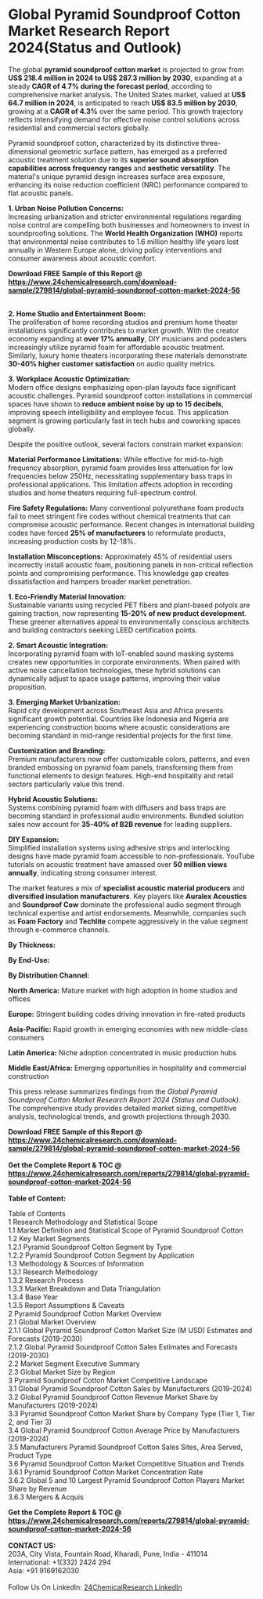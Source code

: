 <h1>Global Pyramid Soundproof Cotton Market Research Report 2024(Status and Outlook)</h1><p>The global <strong>pyramid soundproof cotton market</strong> is projected to grow from <strong>US$ 218.4 million in 2024 to US$ 287.3 million by 2030</strong>, expanding at a steady <strong>CAGR of 4.7% during the forecast period</strong>, according to comprehensive market analysis. The United States market, valued at <strong>US$ 64.7 million in 2024</strong>, is anticipated to reach <strong>US$ 83.5 million by 2030</strong>, growing at a <strong>CAGR of 4.3%</strong> over the same period. This growth trajectory reflects intensifying demand for effective noise control solutions across residential and commercial sectors globally.</p><p>Pyramid soundproof cotton, characterized by its distinctive three-dimensional geometric surface pattern, has emerged as a preferred acoustic treatment solution due to its <strong>superior sound absorption capabilities across frequency ranges</strong> and <strong>aesthetic versatility</strong>. The material's unique pyramid design increases surface area exposure, enhancing its noise reduction coefficient (NRC) performance compared to flat acoustic panels.</p><p><strong>1. Urban Noise Pollution Concerns:</strong><br>
Increasing urbanization and stricter environmental regulations regarding noise control are compelling both businesses and homeowners to invest in soundproofing solutions. The <strong>World Health Organization (WHO)</strong> reports that environmental noise contributes to 1.6 million healthy life years lost annually in Western Europe alone, driving policy interventions and consumer awareness about acoustic comfort.</p><div><b>Download FREE Sample of this Report @ 
            <a href="https://www.24chemicalresearch.com/download-sample/279814/global-pyramid-soundproof-cotton-market-2024-56">
            https://www.24chemicalresearch.com/download-sample/279814/global-pyramid-soundproof-cotton-market-2024-56</a></b></div><br><p><strong>2. Home Studio and Entertainment Boom:</strong><br>
The proliferation of home recording studios and premium home theater installations significantly contributes to market growth. With the creator economy expanding at <strong>over 17% annually</strong>, DIY musicians and podcasters increasingly utilize pyramid foam for affordable acoustic treatment. Similarly, luxury home theaters incorporating these materials demonstrate <strong>30-40% higher customer satisfaction</strong> on audio quality metrics.</p><p><strong>3. Workplace Acoustic Optimization:</strong><br>
Modern office designs emphasizing open-plan layouts face significant acoustic challenges. Pyramid soundproof cotton installations in commercial spaces have shown to <strong>reduce ambient noise by up to 15 decibels</strong>, improving speech intelligibility and employee focus. This application segment is growing particularly fast in tech hubs and coworking spaces globally.</p><p>Despite the positive outlook, several factors constrain market expansion:</p><p><strong>Material Performance Limitations:</strong> While effective for mid-to-high frequency absorption, pyramid foam provides less attenuation for low frequencies below 250Hz, necessitating supplementary bass traps in professional applications. This limitation affects adoption in recording studios and home theaters requiring full-spectrum control.</p><p><strong>Fire Safety Regulations:</strong> Many conventional polyurethane foam products fail to meet stringent fire codes without chemical treatments that can compromise acoustic performance. Recent changes in international building codes have forced <strong>25% of manufacturers</strong> to reformulate products, increasing production costs by 12-18%.</p><p><strong>Installation Misconceptions:</strong> Approximately 45% of residential users incorrectly install acoustic foam, positioning panels in non-critical reflection points and compromising performance. This knowledge gap creates dissatisfaction and hampers broader market penetration.</p><p><strong>1. Eco-Friendly Material Innovation:</strong><br>
Sustainable variants using recycled PET fibers and plant-based polyols are gaining traction, now representing <strong>15-20% of new product development</strong>. These greener alternatives appeal to environmentally conscious architects and building contractors seeking LEED certification points.</p><p><strong>2. Smart Acoustic Integration:</strong><br>
Incorporating pyramid foam with IoT-enabled sound masking systems creates new opportunities in corporate environments. When paired with active noise cancellation technologies, these hybrid solutions can dynamically adjust to space usage patterns, improving their value proposition.</p><p><strong>3. Emerging Market Urbanization:</strong><br>
Rapid city development across Southeast Asia and Africa presents significant growth potential. Countries like Indonesia and Nigeria are experiencing construction booms where acoustic considerations are becoming standard in mid-range residential projects for the first time.</p><p><strong>Customization and Branding:</strong><br>
	Premium manufacturers now offer customizable colors, patterns, and even branded embossing on pyramid foam panels, transforming them from functional elements to design features. High-end hospitality and retail sectors particularly value this trend.</p><p><strong>Hybrid Acoustic Solutions:</strong><br>
	Systems combining pyramid foam with diffusers and bass traps are becoming standard in professional audio environments. Bundled solution sales now account for <strong>35-40% of B2B revenue</strong> for leading suppliers.</p><p><strong>DIY Expansion:</strong><br>
	Simplified installation systems using adhesive strips and interlocking designs have made pyramid foam accessible to non-professionals. YouTube tutorials on acoustic treatment have amassed over <strong>50 million views annually</strong>, indicating strong consumer interest.</p><p>The market features a mix of <strong>specialist acoustic material producers</strong> and <strong>diversified insulation manufacturers</strong>. Key players like <strong>Auralex Acoustics</strong> and <strong>Soundproof Cow</strong> dominate the professional audio segment through technical expertise and artist endorsements. Meanwhile, companies such as <strong>Foam Factory</strong> and <strong>Techlite</strong> compete aggressively in the value segment through e-commerce channels.</p><p><strong>By Thickness:</strong></p><p><strong>By End-Use:</strong></p><p><strong>By Distribution Channel:</strong></p><p><strong>North America:</strong> Mature market with high adoption in home studios and offices</p><p><strong>Europe:</strong> Stringent building codes driving innovation in fire-rated products</p><p><strong>Asia-Pacific:</strong> Rapid growth in emerging economies with new middle-class consumers</p><p><strong>Latin America:</strong> Niche adoption concentrated in music production hubs</p><p><strong>Middle East/Africa:</strong> Emerging opportunities in hospitality and commercial construction</p><p>This press release summarizes findings from the <em>Global Pyramid Soundproof Cotton Market Research Report 2024 (Status and Outlook)</em>. The comprehensive study provides detailed market sizing, competitive analysis, technological trends, and growth projections through 2030.</p><div><b>Download FREE Sample of this Report @ 
            <a href="https://www.24chemicalresearch.com/download-sample/279814/global-pyramid-soundproof-cotton-market-2024-56">
            https://www.24chemicalresearch.com/download-sample/279814/global-pyramid-soundproof-cotton-market-2024-56</a></b></div><br><div><b>Get the Complete Report & TOC @ 
            <a href="https://www.24chemicalresearch.com/reports/279814/global-pyramid-soundproof-cotton-market-2024-56">
            https://www.24chemicalresearch.com/reports/279814/global-pyramid-soundproof-cotton-market-2024-56</a></b></div><br>
            <b>Table of Content:</b><p>Table of Contents<br />
 1 Research Methodology and Statistical Scope<br />
 1.1 Market Definition and Statistical Scope of Pyramid Soundproof Cotton<br />
 1.2 Key Market Segments<br />
 1.2.1 Pyramid Soundproof Cotton Segment by Type<br />
 1.2.2 Pyramid Soundproof Cotton Segment by Application<br />
 1.3 Methodology & Sources of Information<br />
 1.3.1 Research Methodology<br />
 1.3.2 Research Process<br />
 1.3.3 Market Breakdown and Data Triangulation<br />
 1.3.4 Base Year<br />
 1.3.5 Report Assumptions & Caveats<br />
 2 Pyramid Soundproof Cotton Market Overview<br />
 2.1 Global Market Overview<br />
 2.1.1 Global Pyramid Soundproof Cotton Market Size (M USD) Estimates and Forecasts (2019-2030)<br />
 2.1.2 Global Pyramid Soundproof Cotton Sales Estimates and Forecasts (2019-2030)<br />
 2.2 Market Segment Executive Summary<br />
 2.3 Global Market Size by Region<br />
 3 Pyramid Soundproof Cotton Market Competitive Landscape<br />
 3.1 Global Pyramid Soundproof Cotton Sales by Manufacturers (2019-2024)<br />
 3.2 Global Pyramid Soundproof Cotton Revenue Market Share by Manufacturers (2019-2024)<br />
 3.3 Pyramid Soundproof Cotton Market Share by Company Type (Tier 1, Tier 2, and Tier 3)<br />
 3.4 Global Pyramid Soundproof Cotton Average Price by Manufacturers (2019-2024)<br />
 3.5 Manufacturers Pyramid Soundproof Cotton Sales Sites, Area Served, Product Type<br />
 3.6 Pyramid Soundproof Cotton Market Competitive Situation and Trends<br />
 3.6.1 Pyramid Soundproof Cotton Market Concentration Rate<br />
 3.6.2 Global 5 and 10 Largest Pyramid Soundproof Cotton Players Market Share by Revenue<br />
 3.6.3 Mergers & Acquis</p><div><b>Get the Complete Report & TOC @ 
            <a href="https://www.24chemicalresearch.com/reports/279814/global-pyramid-soundproof-cotton-market-2024-56">
            https://www.24chemicalresearch.com/reports/279814/global-pyramid-soundproof-cotton-market-2024-56</a></b></div><br><b>CONTACT US:</b><br>
            203A, City Vista, Fountain Road, Kharadi, Pune, India - 411014<br>
            International: +1(332) 2424 294<br>
            Asia: +91 9169162030 <br><br>
            Follow Us On LinkedIn: <a href="https://www.linkedin.com/company/24chemicalresearch/">24ChemicalResearch LinkedIn</a>